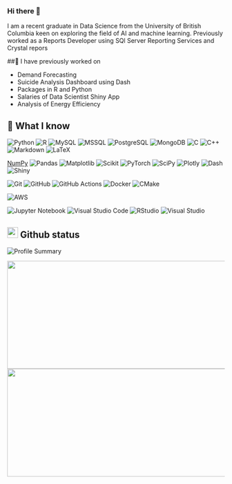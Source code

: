 ### Hi there 👋
I am a recent graduate in Data Science from the University of British Columbia keen on exploring the field of AI and machine learning. 
Previously worked as a Reports Developer using SQl Server Reporting Services and Crystal repors

<!--
**MNBhat/MNBhat** is a ✨ _special_ ✨ repository because its `README.md` (this file) appears on your GitHub profile.

Here are some ideas to get you started:

- 🔭 I’m currently working on ...
- 🌱 I’m currently learning ...
- 👯 I’m looking to collaborate on ...
- 🤔 I’m looking for help with ...
- 🔭 I’m currently working on 
- 💬 Ask me about ...
- 📫 How to reach me: ...
- 😄 Pronouns: ...
- ⚡ Fun fact: ...
-->
##🔭 I have previously worked on
  
  - Demand Forecasting
  - Suicide Analysis Dashboard using Dash
  - Packages in R and Python
  - Salaries of Data Scientist Shiny App
  - Analysis of Energy Efficiency

## 🧠 What I know 
![Python](https://img.shields.io/badge/Python-3670A0?style=flat-square&logo=Python&logoColor=ffdd54)
![R](https://img.shields.io/badge/R-%23276DC3.svg?style=flat-square&logo=R&logoColor=white)
![MySQL](https://img.shields.io/badge/MySQL-%2300f.svg?style=flat-square&logo=MySQL&logoColor=white)
![MSSQL](https://img.shields.io/badge/Microsoft_SQL_Server-CC2927?style=for-the-badge&logo=microsoft-sql-server&logoColor=white)
![PostgreSQL](https://img.shields.io/badge/-PostgreSQL-336791?style=flat-square&logo=postgresql&logoColor=white)
![MongoDB](https://img.shields.io/badge/-MongoDB-47A248?style=flat-square&logo=mongodb&logoColor=white)
![C](https://img.shields.io/badge/c-%2300599C.svg?style=flat-square&logo=c&logoColor=white)
![C++](https://img.shields.io/badge/c++-%2300599C.svg?style=flat-square&logo=c%2B%2B&logoColor=white)
![Markdown](https://img.shields.io/badge/Markdown-%23000000.svg?style=flat-square&logo=Markdown&logoColor=white)
![LaTeX](https://img.shields.io/badge/latex-%23008080.svg?style=flat-square&logo=latex&logoColor=white)

[NumPy](https://img.shields.io/badge/numpy-%23013243.svg?style=flat-square&logo=numpy&logoColor=white)
![Pandas](https://img.shields.io/badge/pandas-%23150458.svg?style=flat-square&logo=pandas&logoColor=white)
![Matplotlib](https://img.shields.io/badge/Matplotlib-%23ffffff.svg?style=flat-square&logo=Matplotlib&logoColor=black)
![Scikit](https://img.shields.io/badge/scikit_learn-F7931E?style=flat-square&logo=scikit-learn&logoColor=white)
![PyTorch](https://img.shields.io/badge/PyTorch-%23EE4C2C.svg?style=flat-square&logo=PyTorch&logoColor=white)
![SciPy](https://img.shields.io/badge/SciPy-%230C55A5.svg?style=flat-square&logo=scipy&logoColor=%white)
![Plotly](https://img.shields.io/badge/Plotly-%233F4F75.svg?style=flat-square&logo=plotly&logoColor=white)
![Dash](https://img.shields.io/badge/Dash-008DE4?style=flat-square&logo=dash&logoColor=white)
![Shiny](https://img.shields.io/badge/Shiny-blue?style=flat-square&logo=RStudio&logoColor=white)
  
![Git](https://img.shields.io/badge/-Git-black?style=flat-square&logo=git)
![GitHub](https://img.shields.io/badge/-GitHub-181717?style=flat-square&logo=github)
![GitHub Actions](https://img.shields.io/badge/github%20actions-%232671E5.svg?style=flat-square&logo=githubactions&logoColor=white)
![Docker](https://img.shields.io/badge/-Docker-2496ED?style=flat-square&logo=docker&logoColor=white)
![CMake](https://img.shields.io/badge/CMake-%23008FBA.svg?style=flat-square&logo=cmake&logoColor=white)

![AWS](https://img.shields.io/badge/AWS-%23FF9900.svg?style=flat-square&logo=amazon-aws&logoColor=white)

![Jupyter Notebook](https://img.shields.io/badge/Jupyter-F37626.svg?style=flat-square&logo=Jupyter&logoColor=white)
![Visual Studio Code](https://img.shields.io/badge/-VSCode-007ACC?style=flat-square&logo=visual-studio-code&logoColor=white)
![RStudio](https://img.shields.io/badge/RStudio-4285F4?style=flat-square&logo=rstudio&logoColor=white)
![Visual Studio](https://img.shields.io/badge/Visual%20Studio-5C2D91.svg?style=flat-square&logo=visual-studio&logoColor=white)

## <img src="https://media.giphy.com/media/iY8CRBdQXODJSCERIr/giphy.gif" width="25"> Github status
![Profile Summary](https://github-profile-summary-cards.vercel.app/api/cards/profile-details?username=MNBhat&theme=nord_bright)
<p> <img src="https://github-readme-stats.vercel.app/api?username=MNBhat&amp;show_icons=true" style="height:250px; width:520px" /> 
<img src="https://github-readme-stats.vercel.app/api/top-langs?username=MNBhat&amp;show_icons=true&amp;layout=compact" style="height:250px; width:520px" /></p>


